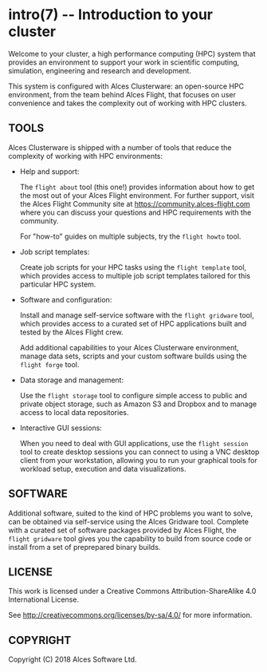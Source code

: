 # intro(7) -- Introduction to your cluster

Welcome to your cluster, a high performance computing (HPC) system
that provides an environment to support your work in scientific
computing, simulation, engineering and research and development.

This system is configured with Alces Clusterware: an open-source HPC
environment, from the team behind Alces Flight, that focuses on user
convenience and takes the complexity out of working with HPC clusters.

## TOOLS

Alces Clusterware is shipped with a number of tools that reduce the
complexity of working with HPC environments:

  * Help and support:

    The `flight about` tool (this one!) provides information about how
    to get the most out of your Alces Flight environment.  For further
    support, visit the Alces Flight Community site at
    <https://community.alces-flight.com> where you can discuss your
    questions and HPC requirements with the community.

    For "how-to" guides on multiple subjects, try the `flight howto`
    tool.

  * Job script templates:

    Create job scripts for your HPC tasks using the `flight template`
    tool, which provides access to multiple job script templates
    tailored for this particular HPC system.

  * Software and configuration:

    Install and manage self-service software with the `flight gridware`
    tool, which provides access to a curated set of HPC applications
    built and tested by the Alces Flight crew.

    Add additional capabilities to your Alces Clusterware environment,
    manage data sets, scripts and your custom software builds using
    the `flight forge` tool.

  * Data storage and management:

    Use the `flight storage` tool to configure simple access to public
    and private object storage, such as Amazon S3 and Dropbox and to
    manage access to local data repositories.

  * Interactive GUI sessions:

    When you need to deal with GUI applications, use the `flight
    session` tool to create desktop sessions you can connect to using
    a VNC desktop client from your workstation, allowing you to run
    your graphical tools for workload setup, execution and data
    visualizations.

## SOFTWARE

Additional software, suited to the kind of HPC problems you want to
solve, can be obtained via self-service using the Alces Gridware tool.
Complete with a curated set of software packages provided by Alces
Flight, the `flight gridware` tool gives you the capability to build
from source code or install from a set of preprepared binary builds.

## LICENSE

This work is licensed under a Creative Commons Attribution-ShareAlike
4.0 International License.

See <http://creativecommons.org/licenses/by-sa/4.0/> for more
information.

## COPYRIGHT

Copyright (C) 2018 Alces Software Ltd.
